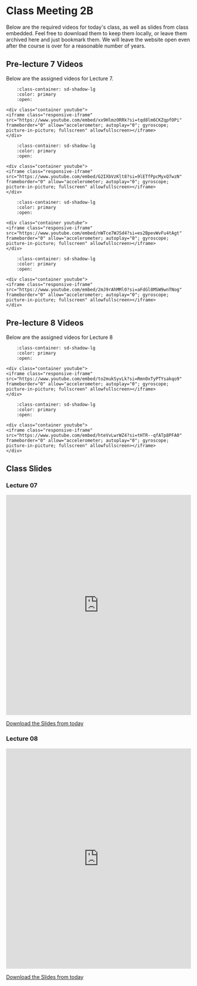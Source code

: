 # Class Meeting 2B

Below are the required videos for today's class, as well as slides from class embedded.
Feel free to download them to keep them locally, or leave them archived here and just bookmark them.
We will leave the website open even after the course is over for a reasonable number of years.

## Pre-lecture 7 Videos

Below are the assigned videos for Lecture 7.

```{dropdown} 1. Data Preprocessing Introduction
    :class-container: sd-shadow-lg
    :color: primary
    :open:

<div class="container youtube">
<iframe class="responsive-iframe" src="https://www.youtube.com/embed/xx9HlmzORRk?si=tqd8lm6CKZqpfOPi" frameborder="0" allow="accelerometer; autoplay="0"; gyroscope; picture-in-picture; fullscreen" allowfullscreen></iframe>
</div>
```

```{dropdown} 2. Imputation and Scaling 
    :class-container: sd-shadow-lg
    :color: primary
    :open:

<div class="container youtube">
<iframe class="responsive-iframe" src="https://www.youtube.com/embed/G2IXbVzKlt8?si=9lETfPpcMyxQ7wzN" frameborder="0" allow="accelerometer; autoplay="0"; gyroscope; picture-in-picture; fullscreen" allowfullscreen></iframe>
</div>
```

```{dropdown} 3. Introduction to Scikit-Learn Pipelines
    :class-container: sd-shadow-lg
    :color: primary
    :open:

<div class="container youtube">
<iframe class="responsive-iframe" src="https://www.youtube.com/embed/nWTce7WJSd4?si=es2BpevWvFu4tAgt" frameborder="0" allow="accelerometer; autoplay="0"; gyroscope; picture-in-picture; fullscreen" allowfullscreen></iframe>
</div>
```

```{dropdown} 4. One-Hot Encoding
    :class-container: sd-shadow-lg
    :color: primary
    :open:

<div class="container youtube">
<iframe class="responsive-iframe" src="https://www.youtube.com/embed/2mJ9rAhMMl0?si=aFdGl8MSW9wnTNog" frameborder="0" allow="accelerometer; autoplay="0"; gyroscope; picture-in-picture; fullscreen" allowfullscreen></iframe>
</div>
```

## Pre-lecture 8 Videos

Below are the assigned videos for Lecture 8

```{dropdown} 1. Scikit-Learn ColumnTransformer
    :class-container: sd-shadow-lg
    :color: primary
    :open:

<div class="container youtube">
<iframe class="responsive-iframe" src="https://www.youtube.com/embed/to2mukSyvLk?si=Rmn0xTyPTYsakqo9" frameborder="0" allow="accelerometer; autoplay="0"; gyroscope; picture-in-picture; fullscreen" allowfullscreen></iframe>
</div>
```

```{dropdown} 2. Encoding Text Features
    :class-container: sd-shadow-lg
    :color: primary
    :open:

<div class="container youtube">
<iframe class="responsive-iframe" src="https://www.youtube.com/embed/hteVvLwrWZ4?si=tHTR--qfATp8PFA0" frameborder="0" allow="accelerometer; autoplay="0"; gyroscope; picture-in-picture; fullscreen" allowfullscreen></iframe>
</div>
```

## Class Slides

### Lecture 07

<div>
<iframe src="https://firasm.github.io/cpsc330-slides/slides-07.html" width="100%" height="600px" frameBorder="0"> </iframe>
</div>

[Download the Slides from today](../../files/Lec07.pdf)

### Lecture 08

<div>
<iframe src="https://firasm.github.io/cpsc330-slides/slides-08.html" width="100%" height="600px" frameBorder="0"> </iframe>
</div>

[Download the Slides from today](../../files/Lec08.pdf)